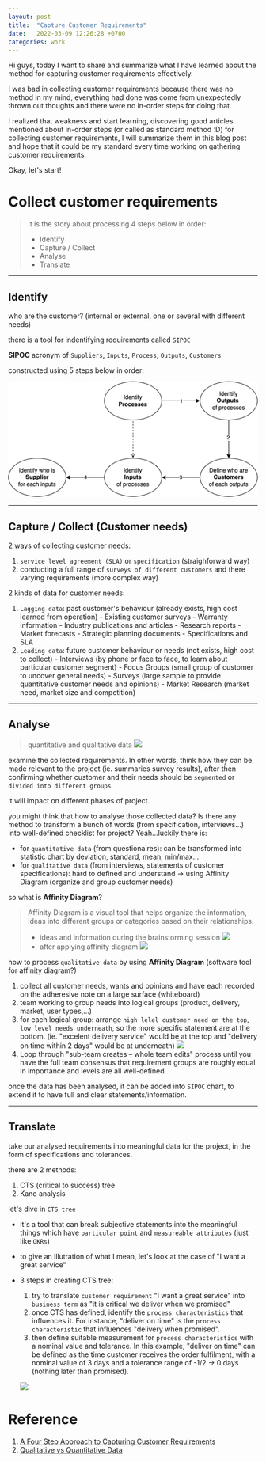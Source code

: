```yaml
---
layout: post
title:  "Capture Customer Requirements"
date:   2022-03-09 12:26:28 +0700
categories: work
---
```


Hi guys, today I want to share and summarize what I have learned about the method for capturing customer requirements effectively.

I was bad in collecting customer requirements because there was no method in my mind, everything had done was come from unexpectedly thrown out thoughts and there were no in-order steps for doing that.

I realized that weakness and start learning, discovering good articles mentioned about in-order steps (or called as standard method :D) for collecting customer requirements, I will summarize them in this blog post and hope that it could be my standard every time working on gathering customer requirements.

Okay, let's start!

# Collect customer requirements 

> It is the story about processing 4 steps below in order:
> - Identify
> - Capture / Collect
> - Analyse
> - Translate

---
## Identify
who are the customer? (internal or external, one or several with different needs)

there is a tool for indentifying requirements called `SIPOC`

**SIPOC**
acronym of `Suppliers`, `Inputs`, `Process`, `Outputs`, `Customers`

constructed using 5 steps below in order:

![a](/images/20220309/sipoc.png)

---

## Capture / Collect (Customer needs)
2 ways of collecting customer needs:
  1. `service level agreement (SLA)` or `specification` (straighforward way)
  2. conducting a full range of `surveys of different customers` and there varying requirements (more complex way)

2 kinds of data for customer needs:
  1. `Lagging data`: past customer's behaviour (already exists, high cost learned from operation)
    - Existing customer surveys
    - Warranty information
    - Industry publications and articles
    - Research reports
    - Market forecasts
    - Strategic planning documents
    - Specifications and SLA
  2. `Leading data`: future customer behaviour or needs (not exists, high cost to collect)
    - Interviews (by phone or face to face, to learn about particular customer segment)
    - Focus Groups (small group of customer to uncover general needs)
    - Surveys (large sample to provide quantitative customer needs and opinions)
    - Market Research (market need, market size and competition)

---

## Analyse
> quantitative and qualitative data 
> ![](http://intellspot.com/wp-content/uploads/2018/03/qualitative-and-quantitative-data-a-short-infographic.png)

examine the collected requirements. In other words, think how they can be made relevant to the project (ie. summaries survey results), after then confirming whether customer and their needs should be `segmented` or `divided into different groups`.

it will impact on different phases of project.

you might think that how to analyse those collected data? Is there any method to transform a bunch of words (from specification, interviews...) into well-defined checklist for project? Yeah...luckily there is:
  - for `quantitative data` (from questionaires): can be transformed into statistic chart by deviation, standard, mean, min/max...
  - for `qualitative data` (from interviews, statements of customer specifications): hard to defined and understand -> using Affinity Diagram (organize and group customer needs)

so what is **Affinity Diagram**?
> Affinity Diagram is a visual tool that helps organize the information, ideas into different groups or categories based on their relationships.
> - ideas and information during the brainstorming session
> ![](https://d2slcw3kip6qmk.cloudfront.net/marketing/blog/2017Q1/affinity-diagram1.png)
> - after applying affinity diagram
> ![](https://d2slcw3kip6qmk.cloudfront.net/marketing/blog/2017Q1/affinity-diagram3.png)

how to process `qualitative data` by using **Affinity Diagram** (software tool for affinity diagram?)
  1. collect all customer needs, wants and opinions and have each recorded on the adheresive note on a large surface (whiteboard)
  2. team working to group needs into logical groups (product, delivery, market, user types,...)
  3. for each logical group: arrange `high lelel customer need on the top`, `low level needs underneath`, so the more specific statement are at the bottom. (ie. "excelent delivery service" would be at the top and "delivery on time within 2 days" would be at underneath)
  ![](https://www.business2community.com/wp-content/uploads/2014/07/CCR7-269x300.png)
  4. Loop through "sub-team creates – whole team edits" process until you have the full team consensus that requirement groups are roughly equal in importance and levels are all well-defined.

once the data has been analysed, it can be added into `SIPOC` chart, to extend it to have full and clear statements/information.

---

## Translate
take our analysed requirements into meaningful data for the project, in the form of specifications and tolerances. 

there are 2 methods:
  1. CTS (critical to success) tree 
  2. Kano analysis

let's dive in `CTS tree`
- it's a tool that can break subjective statements into the meaningful things which have `particular point` and `measureable attributes` (just like `OKRs`)
- to give an illutration of what I mean, let's look at the case of "I want a great service"
- 3 steps in creating CTS tree:
  1. try to translate `customer requirement` "I want a great service" into `business term` as "it is critical we deliver when we promised"
  2. once CTS has defined, identify the `process characteristics` that influences it. For instance, "deliver on time" is the `process characteristic` that influences "delivery when promised".
  3. then define suitable measurement for `process characteristics` with a nominal value and tolerance. In this example, "deliver on time" can be defined as the time customer receives the order fulfilment, with a nominal value of 3 days and a tolerance range of -1/2 -> 0 days (nothing later than promised).
  
  ![](https://www.business2community.com/wp-content/uploads/2014/07/CCR9-300x90.png)

# Reference
1. [A Four Step Approach to Capturing Customer Requirements
](https://www.business2community.com/strategy/four-step-approach-capturing-customer-requirements-0959078)
2. [Qualitative vs Quantitative Data](https://www.intellspot.com/qualitative-vs-quantitative-data/)